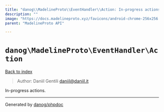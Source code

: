 ```yaml
---
title: "danog\\MadelineProto\\EventHandler\\Action: In-progress actions."
description: ""
image: "https://docs.madelineproto.xyz/favicons/android-chrome-256x256.png"
parent: "MadelineProto API"

---
```

# `danog\MadelineProto\EventHandler\Action`
[Back to index](../../../index.html)

> Author: Daniil Gentili <daniil@daniil.it>  
  

In-progress actions.  



---
Generated by [danog/phpdoc](https://phpdoc.daniil.it)

